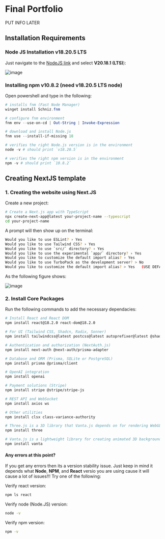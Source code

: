 # Final Portfolio

PUT INFO LATER



## Installation Requirements




### Node JS Installation v18.20.5 LTS
Just navigate to the [NodeJS link](https://nodejs.org/en/download/package-manager) and select **V20.18.1 (LTS)**):

![image](https://github.com/user-attachments/assets/8eb49321-db80-4ae0-9cf7-2115877f69bf)




### Installing npm v10.8.2 (need v18.20.5 LTS node)
Open powershell and type in the following:
```powershell
# installs fnm (Fast Node Manager)
winget install Schniz.fnm

# configure fnm environment
fnm env --use-on-cd | Out-String | Invoke-Expression

# download and install Node.js
fnm use --install-if-missing 18

# verifies the right Node.js version is in the environment
node -v # should print `v18.20.5`

# verifies the right npm version is in the environment
npm -v # should print `10.8.2`
```










## Creating NextJS template

### 1. Creating the website using Next.JS
Create a new project:
```bash
# Create a Next.js app with TypeScript
npx create-next-app@latest your-project-name --typescript
cd your-project-name
```

A prompt will then show up on the terminal:
```bash
Would you like to use ESLint? › Yes
Would you like to use Tailwind CSS? › Yes
Would you like to use `src/` directory? › Yes
Would you like to use the experimental `app/` directory? › Yes
Would you like to customize the default import alias? › Yes
Would you like to use TurboPack as the development server? > No
Would you like to customize the default import alias? > Yes   (USE DEFAULT, JUST PRESS "ENTER")
```

As the following figure shows:

![image](https://github.com/user-attachments/assets/fcd32271-f1c9-46f6-9428-4be9c50842ea)


### 2. Install Core Packages
Run the following commands to add the necessary dependacies:
```bash
# Install React and React DOM
npm install react@18.2.0 react-dom@18.2.0

# For UI (Tailwind CSS, Shadcn, Radix, Sonner)
npm install tailwindcss@latest postcss@latest autoprefixer@latest @shadcn/ui radix-ui sonner

# Authentication and authorization (NextAuth.js)
npm install next-auth @next-auth/prisma-adapter

# Database and ORM (Prisma, SQLite or PostgreSQL)
npm install prisma @prisma/client

# OpenAI integration
npm install openai

# Payment solutions (Stripe)
npm install stripe @stripe/stripe-js

# REST API and WebSocket
npm install axios ws

# Other utilities
npm install clsx class-variance-authority

# Three.js is a 3D library that Vanta.js depends on for rendering WebGL-based animations.
npm install three

# Vanta.js is a lightweight library for creating animated 3D backgrounds using WebGL.
npm install vanta
```

#### Any errors at this point? 
If you get any errors then its a version stability issue. Just keep in mind it depends what **Node**, **NPM**, and **React** versio you are using cause it will cause a lot of issues!!! Try one of the following:

Verify react version:
```bash
npm ls react
```

Verify node (Node.JS) version:
```bash
node -v
```

Verify npm version:
```bash
npm -v
```
